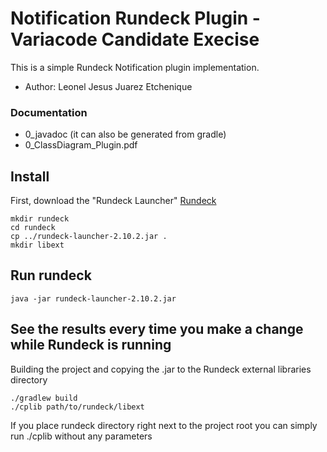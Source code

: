 # Notification Rundeck Plugin - Variacode Candidate Execise
This is a simple Rundeck Notification plugin implementation.

+ Author: Leonel Jesus Juarez Etchenique

### Documentation
+ 0_javadoc (it can also be generated from gradle)
+ 0_ClassDiagram_Plugin.pdf

## Install

First, download the "Rundeck Launcher" [Rundeck](http://rundeck.org/downloads.html)

    mkdir rundeck
    cd rundeck
    cp ../rundeck-launcher-2.10.2.jar .
    mkdir libext

## Run rundeck

    java -jar rundeck-launcher-2.10.2.jar

## See the results every time you make a change while Rundeck is running
Building the project and copying the .jar to the Rundeck external libraries directory
    
    ./gradlew build
    ./cplib path/to/rundeck/libext

If you place rundeck directory right next to the project root you can simply run ./cplib without any parameters

